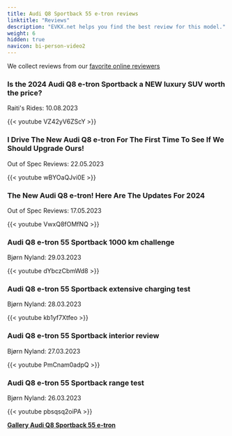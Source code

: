 ```yaml
---
title: Audi Q8 Sportback 55 e-tron reviews
linktitle: "Reviews"
description: "EVKX.net helps you find the best review for this model."
weight: 6
hidden: true
navicon: bi-person-video2
---
```

We collect reviews from our [favorite online reviewers](../../../../../guides/evreviewers/)

<div class="container text-center shadow p-2 pe-4 mb-5 bg-body-tertiary rounded border">
<h3>Is the 2024 Audi Q8 e-tron Sportback a NEW luxury SUV worth the price?</h3>
<p>Raiti's Rides: 10.08.2023</p>

{{< youtube VZ42yV6ZScY >}}

</div>
<div class="container text-center shadow p-2 pe-4 mb-5 bg-body-tertiary rounded border">
<h3>I Drive The New Audi Q8 e-tron For The First Time To See If We Should Upgrade Ours!</h3>
<p>Out of Spec Reviews: 22.05.2023</p>

{{< youtube wBYOaQJvi0E >}}

</div>
<div class="container text-center shadow p-2 pe-4 mb-5 bg-body-tertiary rounded border">
<h3>The New Audi Q8 e-tron! Here Are The Updates For 2024</h3>
<p>Out of Spec Reviews: 17.05.2023</p>

{{< youtube VwxQ8fOMfNQ >}}

</div>
<div class="container text-center shadow p-2 pe-4 mb-5 bg-body-tertiary rounded border">
<h3>Audi Q8 e-tron 55 Sportback 1000 km challenge</h3>
<p>Bjørn Nyland: 29.03.2023</p>

{{< youtube dYbczCbmWd8 >}}

</div>
<div class="container text-center shadow p-2 pe-4 mb-5 bg-body-tertiary rounded border">
<h3>Audi Q8 e-tron 55 Sportback extensive charging test</h3>
<p>Bjørn Nyland: 28.03.2023</p>

{{< youtube kb1yf7Xtfeo >}}

</div>
<div class="container text-center shadow p-2 pe-4 mb-5 bg-body-tertiary rounded border">
<h3>Audi Q8 e-tron 55 Sportback interior review</h3>
<p>Bjørn Nyland: 27.03.2023</p>

{{< youtube PmCnam0adpQ >}}

</div>
<div class="container text-center shadow p-2 pe-4 mb-5 bg-body-tertiary rounded border">
<h3>Audi Q8 e-tron 55 Sportback range test</h3>
<p>Bjørn Nyland: 26.03.2023</p>

{{< youtube pbsqsq2oiPA >}}

</div>
<div class="mt-3 mb-3">
<a href="../gallery/" class="text-decoration-none text-black">
<strong><i class="bi-arrow-left"></i>Gallery  </strong>
</a>
<a href="../" class="text-decoration-none text-black float-end">
<strong>Audi Q8 Sportback 55 e-tron <i class="bi-arrow-right"></i></strong>
</a>
</div>
